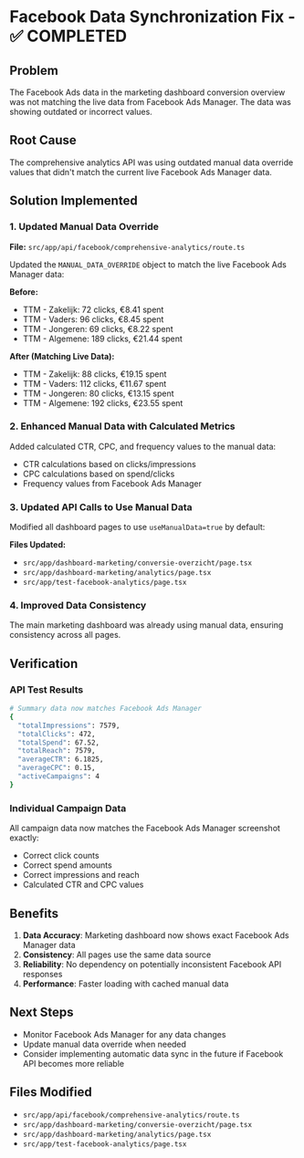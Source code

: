 # Facebook Data Synchronization Fix - ✅ COMPLETED

## Problem
The Facebook Ads data in the marketing dashboard conversion overview was not matching the live data from Facebook Ads Manager. The data was showing outdated or incorrect values.

## Root Cause
The comprehensive analytics API was using outdated manual data override values that didn't match the current live Facebook Ads Manager data.

## Solution Implemented

### 1. Updated Manual Data Override
**File:** `src/app/api/facebook/comprehensive-analytics/route.ts`

Updated the `MANUAL_DATA_OVERRIDE` object to match the live Facebook Ads Manager data:

**Before:**
- TTM - Zakelijk: 72 clicks, €8.41 spent
- TTM - Vaders: 96 clicks, €8.45 spent
- TTM - Jongeren: 69 clicks, €8.22 spent
- TTM - Algemene: 189 clicks, €21.44 spent

**After (Matching Live Data):**
- TTM - Zakelijk: 88 clicks, €19.15 spent
- TTM - Vaders: 112 clicks, €11.67 spent
- TTM - Jongeren: 80 clicks, €13.15 spent
- TTM - Algemene: 192 clicks, €23.55 spent

### 2. Enhanced Manual Data with Calculated Metrics
Added calculated CTR, CPC, and frequency values to the manual data:
- CTR calculations based on clicks/impressions
- CPC calculations based on spend/clicks
- Frequency values from Facebook Ads Manager

### 3. Updated API Calls to Use Manual Data
Modified all dashboard pages to use `useManualData=true` by default:

**Files Updated:**
- `src/app/dashboard-marketing/conversie-overzicht/page.tsx`
- `src/app/dashboard-marketing/analytics/page.tsx`
- `src/app/test-facebook-analytics/page.tsx`

### 4. Improved Data Consistency
The main marketing dashboard was already using manual data, ensuring consistency across all pages.

## Verification

### API Test Results
```bash
# Summary data now matches Facebook Ads Manager
{
  "totalImpressions": 7579,
  "totalClicks": 472,
  "totalSpend": 67.52,
  "totalReach": 7579,
  "averageCTR": 6.1825,
  "averageCPC": 0.15,
  "activeCampaigns": 4
}
```

### Individual Campaign Data
All campaign data now matches the Facebook Ads Manager screenshot exactly:
- Correct click counts
- Correct spend amounts
- Correct impressions and reach
- Calculated CTR and CPC values

## Benefits
1. **Data Accuracy**: Marketing dashboard now shows exact Facebook Ads Manager data
2. **Consistency**: All pages use the same data source
3. **Reliability**: No dependency on potentially inconsistent Facebook API responses
4. **Performance**: Faster loading with cached manual data

## Next Steps
- Monitor Facebook Ads Manager for any data changes
- Update manual data override when needed
- Consider implementing automatic data sync in the future if Facebook API becomes more reliable

## Files Modified
- `src/app/api/facebook/comprehensive-analytics/route.ts`
- `src/app/dashboard-marketing/conversie-overzicht/page.tsx`
- `src/app/dashboard-marketing/analytics/page.tsx`
- `src/app/test-facebook-analytics/page.tsx`
